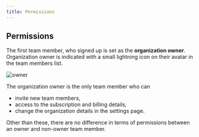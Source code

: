 ```yaml
---
title: Permissions
---
```


## Permissions

The first team member, who signed up is set as the **organization owner**. Organization owner is indicated with a small lightning icon on their avatar in the team members list.

<!-- end -->

<img alt="owner" src="/docs-files/team/permissions/owner.png" style="max-width: 400px" />

The organization owner is the only team member who can

* invite new team members,
* access to the subscription and billing details,
* change the organization details in the settings page.

Other than these, there are no difference in terms of permissions between an owner and non-owner team member.
